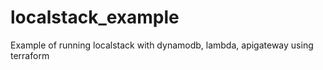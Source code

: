 # localstack_example
Example of running localstack with dynamodb, lambda, apigateway using terraform
